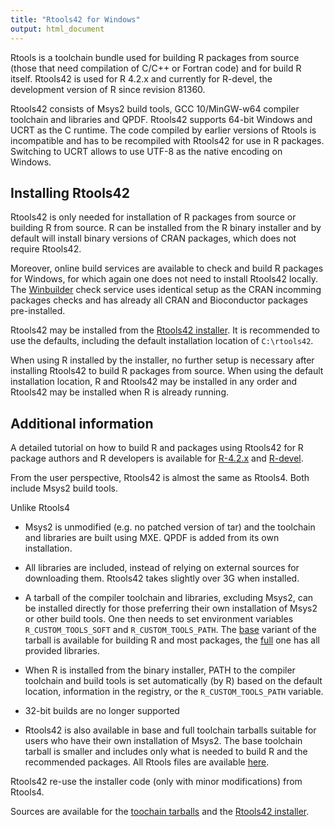 ```yaml
---
title: "Rtools42 for Windows"
output: html_document
---
```


Rtools is a toolchain bundle used for building R packages from source (those
that need compilation of C/C++ or Fortran code) and for build R itself. 
Rtools42 is used for R 4.2.x and currently for R-devel, the development version of
R since revision 81360.

Rtools42 consists of Msys2 build tools, GCC 10/MinGW-w64 compiler toolchain
and libraries and QPDF.  Rtools42 supports 64-bit Windows and UCRT as the C
runtime.  The code compiled by earlier versions of Rtools is incompatible
and has to be recompiled with Rtools42 for use in R packages. Switching to
UCRT allows to use UTF-8 as the native encoding on Windows.

## Installing Rtools42

Rtools42 is only needed for installation of R packages from source or
building R from source.  R can be installed from the R binary installer and
by default will install binary versions of CRAN packages, which does not
require Rtools42.

Moreover, online build services are available to check and build R packages
for Windows, for which again one does not need to install Rtools42 locally.
The [Winbuilder](https://win-builder.r-project.org/) check service uses
identical setup as the CRAN incomming packages checks and has already all
CRAN and Bioconductor packages pre-installed.

Rtools42 may be installed from the [Rtools42 installer](files/rtools42-RTVER.exe).
It is recommended to use the defaults, including the default installation
location of `C:\rtools42`.

When using R installed by the installer, no further setup is necessary after
installing Rtools42 to build R packages from source.  When using the default
installation location, R and Rtools42 may be installed in any order and
Rtools42 may be installed when R is already running.

## Additional information

A detailed tutorial on how to build R and packages using Rtools42 for R package
authors and R developers is available for
[R-4.2.x](../../base/howto-R-4.2.html)
and
[R-devel](../../base/howto-R-devel.html).

From the user perspective, Rtools42 is almost the same as Rtools4. Both
include Msys2 build tools.

Unlike Rtools4

* Msys2 is unmodified (e.g.  no patched version of tar) and the toolchain
  and libraries are built using MXE. QPDF is added from its own
  installation.

* All libraries are included, instead of relying on external sources for
  downloading them. Rtools42 takes slightly over 3G when installed.

* A tarball of the compiler toolchain and libraries, excluding Msys2, can be
  installed directly for those preferring their own installation of Msys2 or
  other build tools.  One then needs to set environment variables
  `R_CUSTOM_TOOLS_SOFT` and `R_CUSTOM_TOOLS_PATH`.  The
  [base](files/rtools42-toolchain-libs-base-TLVER.tar.zst)
  variant of the tarball is available for building R and most packages, the 
  [full](files/rtools42-toolchain-libs-base-TLVER.tar.zst)
  one has all provided libraries.

* When R is installed from the binary installer, PATH to the compiler toolchain
  and build tools is set automatically (by R)
  based on the default location, information in the registry, or the
  `R_CUSTOM_TOOLS_PATH` variable.

* 32-bit builds are no longer supported

* Rtools42 is also available in base and full toolchain tarballs suitable
  for users who have their own installation of Msys2. The base toolchain
  tarball is smaller and includes only what is needed to build R and the
  recommended packages. All Rtools files are available [here](files).

Rtools42 re-use the installer code (only with minor modifications) from
Rtools4.

Sources are available for the
[toochain tarballs](https://svn.r-project.org/R-dev-web/trunk/WindowsBuilds/winutf8/ucrt3/toolchain_libs/)
and the
[Rtools42 installer](https://svn.r-project.org/R-dev-web/trunk/WindowsBuilds/winutf8/ucrt3/rtools/).

